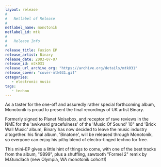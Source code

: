 ```yaml
---
layout: release
#
#   Netlabel of Release
#
netlabel_name: monotonik
netlabel_id: mtk
#
#   Release Info
#
release_title: Fusion EP
release_artist: Binary
release_date: 2003-07-07
release_id: mtk031
release_url_archive_org: "https://archive.org/details/mtk031"
release_cover: "cover-mtk031.gif"
categories:
   - electronic music
tags:
   - techno
---
```

As a taster for the one-off and assuredly rather special forthcoming album, Monotonik is proud to present the final recordings of UK artist Binary.

Formerly signed to Planet Noisebox, and receptor of rave reviews in the NME for the 'awkward gracefulness' of the 'Music Of Sound' 10" and 'Brick Wall Music' album, Binary has now decided to leave the music industry altogether. his final album, 'Binatone', will be released through Monotonik, so everyone can enjoy his pithy blend of electro-tinged techno for free.

This mini-EP gives a little hint of things to come, with one of the best tracks from the album, "9899", plus a shuffling, sawtooth "Formel 2" remix by M.Gundlach (new Olympia, WA monotonik.cohort!) 




